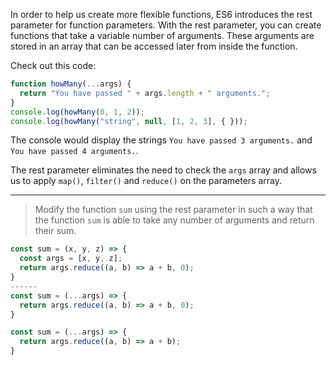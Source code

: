 In order to help us create more flexible functions, ES6 introduces the rest parameter
 for function parameters. With the rest parameter, you can create 
functions that take a variable number of arguments. These arguments are 
stored in an array that can be accessed later from inside the function.

Check out this code:

```jsx
function howMany(...args) {
  return "You have passed " + args.length + " arguments.";
}
console.log(howMany(0, 1, 2));
console.log(howMany("string", null, [1, 2, 3], { }));
```

The console would display the strings `You have passed 3 arguments.` and `You have passed 4 arguments.`.

The rest parameter eliminates the need to check the `args` array and allows us to apply `map()`, `filter()` and `reduce()` on the parameters array.

---

> Modify the function `sum` using the rest parameter in such a way that the function `sum` is able to take any number of arguments and return their sum.
> 

```jsx
const sum = (x, y, z) => {
  const args = [x, y, z];
  return args.reduce((a, b) => a + b, 0);
}
------
const sum = (...args) => {
  return args.reduce((a, b) => a + b, 0);
}

const sum = (...args) => {
  return args.reduce((a, b) => a + b);
}
```